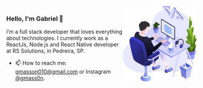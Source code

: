 <img align="right" src="https://github.com/gmass0n/gmass0n/blob/master/images/illustration.png" height="200"/>

### Hello, I'm Gabriel 👋

I’m a full stack developer that loves everything about technologies. I currently work as a ReactJs, Node.js and React Native developer at RS Solutions, in Pedreira, SP. 

- 📫  How to reach me: gmasson010@gmail.com or Instagram [@gmass0n](https://www.instagram.com/gmass0n/).
